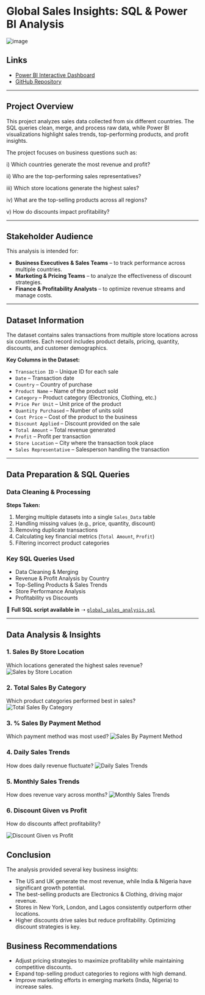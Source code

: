 # Global Sales Insights: SQL & Power BI Analysis

![image](https://raw.githubusercontent.com/Paulette-24/Global-Sales-Insights-SQL-Power-BI-Analysis/main/images/sales%20trends.jpg)

## Links  
- [Power BI Interactive Dashboard](https://app.powerbi.com/links/sfIaJW2rS1?ctid=4c5047b5-8a6a-41e5-9b38-a22733488826&pbi_source=linkShare)  
- [GitHub Repository](https://raw.githubusercontent.com/Paulette-24/Global-Sales-Insights-SQL-Power-BI-Analysis)  

---

## **Project Overview**  
This project analyzes sales data collected from six different countries. The SQL queries clean, merge, and process raw data, while Power BI visualizations highlight sales trends, top-performing products, and profit insights.  

The project focuses on business questions such as:

i) Which countries generate the most revenue and profit?  

ii) Who are the top-performing sales representatives?  

iii) Which store locations generate the highest sales? 

iv) What are the top-selling products across all regions? 

v) How do discounts impact profitability? 

---

## **Stakeholder Audience**  
This analysis is intended for:  
- **Business Executives & Sales Teams** – to track performance across multiple countries.  
- **Marketing & Pricing Teams** – to analyze the effectiveness of discount strategies.  
- **Finance & Profitability Analysts** – to optimize revenue streams and manage costs.  

---

## Dataset Information 
The dataset contains sales transactions from multiple store locations across six countries. Each record includes product details, pricing, quantity, discounts, and customer demographics.

**Key Columns in the Dataset:**  
- `Transaction ID` – Unique ID for each sale  
- `Date` – Transaction date  
- `Country` – Country of purchase  
- `Product Name` – Name of the product sold  
- `Category` – Product category (Electronics, Clothing, etc.)  
- `Price Per Unit` – Unit price of the product  
- `Quantity Purchased` – Number of units sold  
- `Cost Price` – Cost of the product to the business  
- `Discount Applied` – Discount provided on the sale  
- `Total Amount` – Total revenue generated  
- `Profit` – Profit per transaction  
- `Store Location` – City where the transaction took place  
- `Sales Representative` – Salesperson handling the transaction  

---

## Data Preparation & SQL Queries 
### Data Cleaning & Processing 
**Steps Taken:** 
1. Merging multiple datasets into a single `Sales_Data` table  
2. Handling missing values (e.g., price, quantity, discount)  
3. Removing duplicate transactions  
4. Calculating key financial metrics (`Total Amount`, `Profit`)  
5. Filtering incorrect product categories  

### Key SQL Queries Used  
- Data Cleaning & Merging  
- Revenue & Profit Analysis by Country 
- Top-Selling Products & Sales Trends  
- Store Performance Analysis  
- Profitability vs Discounts  

📜 **Full SQL script available in** ➝ [`global_sales_analysis.sql`](https://raw.githubusercontent.com/Paulette-24/Global-Sales-Insights-SQL-Power-BI-Analysis/main/scripts/global_sales_analysis.sql)  

---

## Data Analysis & Insights
### **1. Sales By Store Location** 
Which locations generated the highest sales revenue?
![Sales by Store Location](https://raw.githubusercontent.com/Paulette-24/Global-Sales-Insights-SQL-Power-BI-Analysis/main/images/sales%20by%20store%20location.jpg)

### **2. Total Sales By Category**
Which product categories performed best in sales?
![Total Sales By Category](https://raw.githubusercontent.com/Paulette-24/Global-Sales-Insights-SQL-Power-BI-Analysis/main/images/total%20sales%20by%20category.jpg)

### **3. % Sales By Payment Method**
Which payment method was most used?
![Sales By Payment Method](https://raw.githubusercontent.com/Paulette-24/Global-Sales-Insights-SQL-Power-BI-Analysis/main/images/percentage%20sales%20by%20payment%20method.jpg)

### **4. Daily Sales Trends**
How does daily revenue fluctuate?
![Daily Sales Trends](https://raw.githubusercontent.com/Paulette-24/Global-Sales-Insights-SQL-Power-BI-Analysis/main/images/daily%20sales%20trends.jpg)

### **5. Monthly Sales Trends**
How does revenue vary across months?
![Monthly Sales Trends](https://raw.githubusercontent.com/Paulette-24/Global-Sales-Insights-SQL-Power-BI-Analysis/main/images/Monthly%20Sales%20Trends.jpg)

### **6. Discount Given vs Profit**
How do discounts affect profitability?

![Discount Given vs Profit](https://raw.githubusercontent.com/Paulette-24/Global-Sales-Insights-SQL-Power-BI-Analysis/main/images/discount%20given%20vs%20profit.jpg)

## Conclusion
The analysis provided several key business insights:
- The US and UK generate the most revenue, while India & Nigeria have significant growth potential.
- The best-selling products are Electronics & Clothing, driving major revenue.
- Stores in New York, London, and Lagos consistently outperform other locations.
- Higher discounts drive sales but reduce profitability. Optimizing discount strategies is key.
  
## Business Recommendations
- Adjust pricing strategies to maximize profitability while maintaining competitive discounts.
- Expand top-selling product categories to regions with high demand.
- Improve marketing efforts in emerging markets (India, Nigeria) to increase sales.

